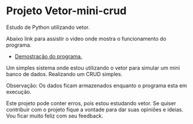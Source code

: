 # Projeto Vetor-mini-crud

Estudo de Python utilizando vetor.

Abaixo link para assistir o video onde mostra o funcionamento do programa.

- [Demostração do programa.](https://clipchamp.com/watch/glL1HmEYvmZ)

Um simples sistema onde estou utilizando o vetor para simular um mini banco de dados.
Realizando um CRUD simples.

Observação: Os dados ficam armazenados enquanto o programa esta em execução.

Este projeto pode conter erros, pois estou estudando vetor. Se quiser contribuir com o projeto fique a vontade
para dar suas opiniões e ideias. Vou ficar muito feliz com seu feedback.